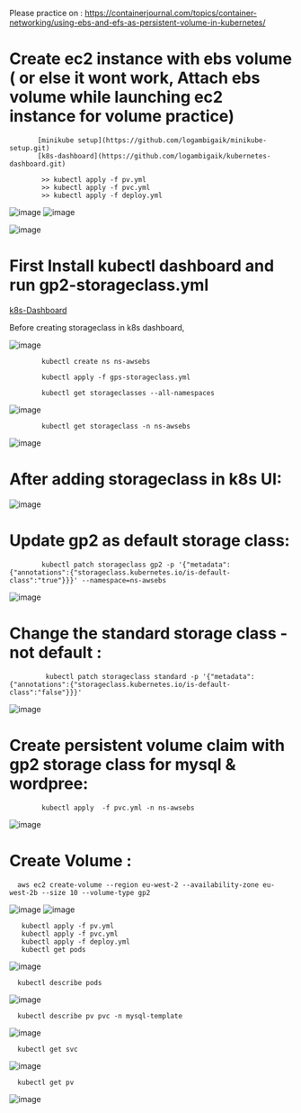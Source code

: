 Please practice on : https://containerjournal.com/topics/container-networking/using-ebs-and-efs-as-persistent-volume-in-kubernetes/


# Create ec2 instance with ebs volume ( or else it wont work, Attach ebs volume while launching ec2 instance for volume practice)

           [minikube setup](https://github.com/logambigaik/minikube-setup.git)
           [k8s-dashboard](https://github.com/logambigaik/kubernetes-dashboard.git)

            >> kubectl apply -f pv.yml
            >> kubectl apply -f pvc.yml
            >> kubectl apply -f deploy.yml


![image](https://user-images.githubusercontent.com/54719289/116681485-f5e3a680-a9a4-11eb-94cb-78f560ab52ea.png)
![image](https://user-images.githubusercontent.com/54719289/116681507-fb40f100-a9a4-11eb-85d5-b11b0c4ef307.png)

![image](https://user-images.githubusercontent.com/54719289/116681595-13b10b80-a9a5-11eb-9512-9ce3b2a5b7db.png)




# First Install kubectl dashboard and run gp2-storageclass.yml

[k8s-Dashboard](https://github.com/logambigaik/kubernetes-dashboard.git)


Before creating storageclass in k8s dashboard,

![image](https://user-images.githubusercontent.com/54719289/116599342-e2422c80-a91f-11eb-8e70-3cee2cc6c3cd.png)

            kubectl create ns ns-awsebs

            kubectl apply -f gps-storageclass.yml
            
            kubectl get storageclasses --all-namespaces
            
![image](https://user-images.githubusercontent.com/54719289/116598217-790de980-a91e-11eb-9f1e-51877ff78838.png)


            kubectl get storageclass -n ns-awsebs
            
 ![image](https://user-images.githubusercontent.com/54719289/116599593-35b47a80-a920-11eb-8eae-9037976d74e9.png)


# After adding storageclass in k8s UI:

![image](https://user-images.githubusercontent.com/54719289/116598326-980c7b80-a91e-11eb-9817-313abf124dbd.png)


# Update gp2 as default storage class:

            kubectl patch storageclass gp2 -p '{"metadata": {"annotations":{"storageclass.kubernetes.io/is-default-class":"true"}}}' --namespace=ns-awsebs
            
![image](https://user-images.githubusercontent.com/54719289/116599941-a065b600-a920-11eb-9803-59d49865b960.png)

# Change the standard storage class -not default :
            
             kubectl patch storageclass standard -p '{"metadata": {"annotations":{"storageclass.kubernetes.io/is-default-class":"false"}}}'

![image](https://user-images.githubusercontent.com/54719289/116601885-e58ae780-a922-11eb-9218-80973a016f84.png)


# Create persistent volume claim with gp2 storage class for mysql & wordpree:

            kubectl apply  -f pvc.yml -n ns-awsebs

![image](https://user-images.githubusercontent.com/54719289/116602025-0ce1b480-a923-11eb-85c0-0c0224ab2f6a.png)

            
            
            
            
            
            

# Create Volume  :


      aws ec2 create-volume --region eu-west-2 --availability-zone eu-west-2b --size 10 --volume-type gp2

![image](https://user-images.githubusercontent.com/54719289/115390891-b5cb3980-a1d6-11eb-83ae-d913180e66fe.png)
![image](https://user-images.githubusercontent.com/54719289/115390848-a6e48700-a1d6-11eb-86b4-70cbd1b924fe.png)

       kubectl apply -f pv.yml
       kubectl apply -f pvc.yml
       kubectl apply -f deploy.yml
       kubectl get pods
       
  ![image](https://user-images.githubusercontent.com/54719289/115418674-94c41200-a1f1-11eb-8a4d-6c0bbc638d68.png)
  
      kubectl describe pods
      
  ![image](https://user-images.githubusercontent.com/54719289/115420078-c25d8b00-a1f2-11eb-96b6-9395f00fddd8.png)

      kubectl describe pv pvc -n mysql-template
      
  ![image](https://user-images.githubusercontent.com/54719289/115420379-ff298200-a1f2-11eb-9148-e3b35a792438.png)


      kubectl get svc
      
  ![image](https://user-images.githubusercontent.com/54719289/115420790-56c7ed80-a1f3-11eb-93de-26bb489910ab.png)
  
      kubectl get pv
      
   ![image](https://user-images.githubusercontent.com/54719289/115421125-9c84b600-a1f3-11eb-9116-1efed5269357.png)




